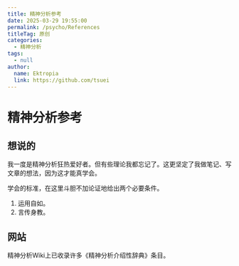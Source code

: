 ```yaml
---
title: 精神分析参考
date: 2025-03-29 19:55:00
permalink: /psycho/References
titleTag: 原创
categories: 
  - 精神分析
tags: 
  - null
author: 
  name: Ektropia
  link: https://github.com/tsuei
---
```


# 精神分析参考

## 想说的
我一度是精神分析狂热爱好者。但有些理论我都忘记了。这更坚定了我做笔记、写文章的想法，因为这才能真学会。

学会的标准，在这里斗胆不加论证地给出两个必要条件。
1. 运用自如。
2. 言传身教。

## 网站
精神分析Wiki上已收录许多《精神分析介绍性辞典》条目。